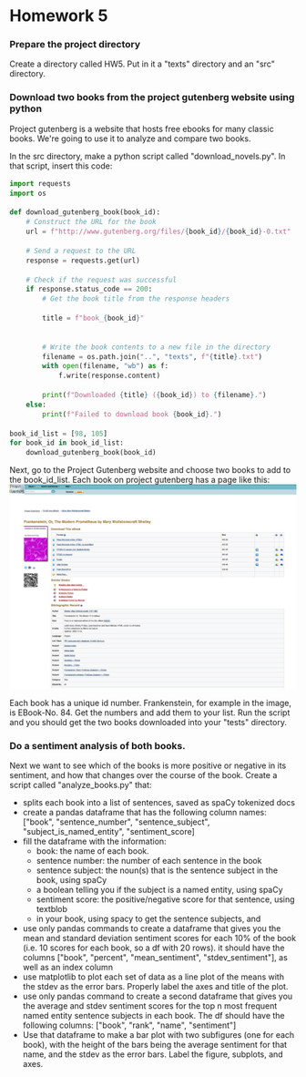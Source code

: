 # Homework 5

### Prepare the project directory
Create a directory called HW5. Put in it a "texts" directory and an "src" directory.

### Download two books from the project gutenberg website using python
Project gutenberg is a website that hosts free ebooks for many classic books. We're going to use it to analyze
and compare two books.

In the src directory, make a python script called "download_novels.py". In that script, insert this code:
```python
import requests
import os

def download_gutenberg_book(book_id):
    # Construct the URL for the book
    url = f"http://www.gutenberg.org/files/{book_id}/{book_id}-0.txt"
    
    # Send a request to the URL
    response = requests.get(url)
    
    # Check if the request was successful
    if response.status_code == 200:
        # Get the book title from the response headers

        title = f"book_{book_id}"
        
        
        # Write the book contents to a new file in the directory
        filename = os.path.join("..", "texts", f"{title}.txt")
        with open(filename, "wb") as f:
            f.write(response.content)
        
        print(f"Downloaded {title} ({book_id}) to {filename}.")
    else:
        print(f"Failed to download book {book_id}.")

book_id_list = [98, 105]
for book_id in book_id_list:
    download_gutenberg_book(book_id)
```

Next, go to the Project Gutenberg website and choose two books to add to the book_id_list. Each book on 
project gutenberg has a page like this:
![Frankenstein](../images/frankenstein.png)

Each book has a unique id number. Frankenstein, for example in the image, is EBook-No. 84. Get the numbers and 
add them to your list. Run the script and you should get the two books downloaded into your "tests" directory.

### Do a sentiment analysis of both books.
Next we want to see which of the books is more positive or negative in its sentiment, and how that changes over
the course of the book. Create a script called "analyze_books.py" that:
- splits each book into a list of sentences, saved as spaCy tokenized docs
- create a pandas dataframe that has the following column names:
["book", "sentence_number", "sentence_subject", "subject_is_named_entity", "sentiment_score]
- fill the dataframe with the information:
  - book: the name of each book.
  - sentence number: the number of each sentence in the book
  - sentence subject: the noun(s) that is the sentence subject in the book, using spaCy
  - a boolean telling you if the subject is a named entity, using spaCy
  - sentiment score: the positive/negative score for that sentence, using textblob
  - in your book, using spacy to get the sentence subjects, and
- use only pandas commands to create a dataframe that gives you the mean and standard deviation sentiment 
scores for each 10% of the book (i.e. 10 scores for each book, so a df with 20 rows). it should have the 
columns ["book", "percent", "mean_sentiment", "stdev_sentiment"], as well as an index column
- use matplotlib to plot each set of data as a line plot of the means with the stdev as the error bars. Properly 
label the axes and title of the plot.
- use only pandas command to create a second dataframe that gives you the average and stdev sentiment scores
for the top n most frequent named entity sentence subjects in each book. The df should have the following columns:
["book", "rank", "name", "sentiment"]
- Use that dataframe to make a bar plot with two subfigures (one for each book), with the height of the bars 
being the average sentiment for that name, and the stdev as the error bars. Label the figure, subplots, and axes.
